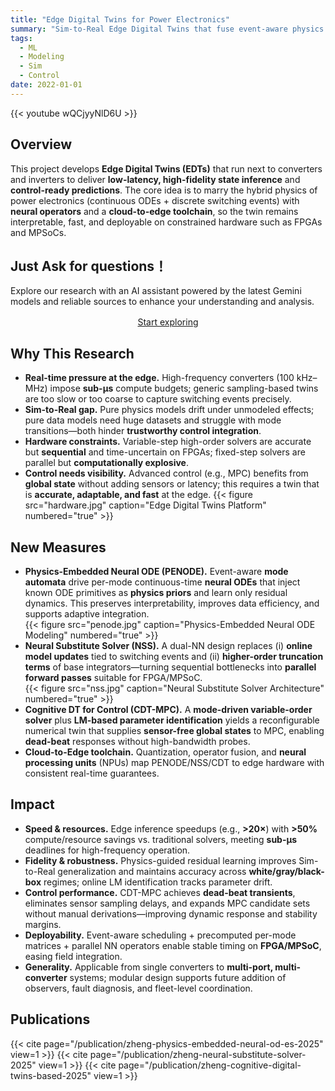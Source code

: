 ```yaml
---
title: "Edge Digital Twins for Power Electronics"
summary: "Sim-to-Real Edge Digital Twins that fuse event-aware physics with neural operators for sub-microsecond inference, online parameter self-calibration, and control integration on FPGA/MPSoC."
tags:
  - ML
  - Modeling
  - Sim
  - Control
date: 2022-01-01
---
```


{{< youtube wQCjyyNlD6U >}}

## Overview
This project develops **Edge Digital Twins (EDTs)** that run next to converters and inverters to deliver **low-latency, high-fidelity state inference** and **control-ready predictions**. The core idea is to marry the hybrid physics of power electronics (continuous ODEs + discrete switching events) with **neural operators** and a **cloud-to-edge toolchain**, so the twin remains interpretable, fast, and deployable on constrained hardware such as FPGAs and MPSoCs.

## Just Ask for questions！

Explore our research with an AI assistant powered by the latest Gemini models and reliable sources to enhance your understanding and analysis.

<div style="text-align:center; margin: 1rem 0;">
  <a href="https://notebooklm.google.com/notebook/c79438f8-198a-4754-b174-67aade45c1a1"
     class="btn btn-primary btn-lg"
     target="_blank" rel="noopener">
    Start exploring
  </a>
</div>


## Why This Research
- **Real-time pressure at the edge.** High-frequency converters (100 kHz–MHz) impose **sub-µs** compute budgets; generic sampling-based twins are too slow or too coarse to capture switching events precisely.  
- **Sim-to-Real gap.** Pure physics models drift under unmodeled effects; pure data models need huge datasets and struggle with mode transitions—both hinder **trustworthy control integration**.  
- **Hardware constraints.** Variable-step high-order solvers are accurate but **sequential** and time-uncertain on FPGAs; fixed-step solvers are parallel but **computationally explosive**.  
- **Control needs visibility.** Advanced control (e.g., MPC) benefits from **global state** without adding sensors or latency; this requires a twin that is **accurate, adaptable, and fast** at the edge.
{{< figure src="hardware.jpg" caption="Edge Digital Twins Platform" numbered="true" >}}

## New Measures
- **Physics-Embedded Neural ODE (PENODE).** Event-aware **mode automata** drive per-mode continuous-time **neural ODEs** that inject known ODE primitives as **physics priors** and learn only residual dynamics. This preserves interpretability, improves data efficiency, and supports adaptive integration.  
{{< figure src="penode.jpg" caption="Physics-Embedded Neural ODE Modeling" numbered="true" >}}
- **Neural Substitute Solver (NSS).** A dual-NN design replaces (i) **online model updates** tied to switching events and (ii) **higher-order truncation terms** of base integrators—turning sequential bottlenecks into **parallel forward passes** suitable for FPGA/MPSoC.  
{{< figure src="nss.jpg" caption="Neural Substitute Solver Architecture" numbered="true" >}}
- **Cognitive DT for Control (CDT-MPC).** A **mode-driven variable-order solver** plus **LM-based parameter identification** yields a reconfigurable numerical twin that supplies **sensor-free global states** to MPC, enabling **dead-beat** responses without high-bandwidth probes.  
- **Cloud-to-Edge toolchain.** Quantization, operator fusion, and **neural processing units** (NPUs) map PENODE/NSS/CDT to edge hardware with consistent real-time guarantees.

## Impact
- **Speed & resources.** Edge inference speedups (e.g., **>20×**) with **>50%** compute/resource savings vs. traditional solvers, meeting **sub-µs** deadlines for high-frequency operation.  
- **Fidelity & robustness.** Physics-guided residual learning improves Sim-to-Real generalization and maintains accuracy across **white/gray/black-box** regimes; online LM identification tracks parameter drift.  
- **Control performance.** CDT-MPC achieves **dead-beat transients**, eliminates sensor sampling delays, and expands MPC candidate sets without manual derivations—improving dynamic response and stability margins.  
- **Deployability.** Event-aware scheduling + precomputed per-mode matrices + parallel NN operators enable stable timing on **FPGA/MPSoC**, easing field integration.  
- **Generality.** Applicable from single converters to **multi-port, multi-converter** systems; modular design supports future addition of observers, fault diagnosis, and fleet-level coordination.

## Publications

{{< cite page="/publication/zheng-physics-embedded-neural-od-es-2025" view=1 >}}
{{< cite page="/publication/zheng-neural-substitute-solver-2025" view=1 >}}
{{< cite page="/publication/zheng-cognitive-digital-twins-based-2025" view=1 >}}



